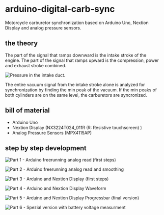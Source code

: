 # arduino-digital-carb-sync
Motorcycle carburetor synchronization based on Arduino Uno, Nextion Display and analog pressure sensors.

## the theory
The part of the signal that ramps downward is the intake stroke of the engine. The part of the signal that ramps upward is the compression, power and exhaust stroke combined.

![Pressure in the intake duct.](https://github.com/yz88/arduino-digital-carb-sync/blob/master/pressure-intake-duct.png)

The entire vacuum signal from the intake stroke alone is analyzed for synchronization by finding the min peak of the vacuum. If the min peaks of both cylinders are on the same level, the carburetors are syncronized.

## bill of material
* Arduino Uno
* Nextion Display (NX3224T024_011R (R: Resistive touchscreen) )
* Analog Pressure Sensors (MPX4115AP)

## step by step development
![Part 1 - Arduino freerunning analog read (first steps)](https://github.com/yz88/arduino-digital-carb-sync/blob/master/part1/)

![Part 2 - Arduino freerunning analog read and smoothing](https://github.com/yz88/arduino-digital-carb-sync/blob/master/part2/)

![Part 3 - Arduino and Nextion Display (first steps)](https://github.com/yz88/arduino-digital-carb-sync/blob/master/part3/)

![Part 4 - Arduino and Nextion Display Waveform](https://github.com/yz88/arduino-digital-carb-sync/blob/master/part4/)

![Part 5 - Arduino and Nextion Display Progressbar (final version)](https://github.com/yz88/arduino-digital-carb-sync/blob/master/part5/)

![Part 6 - Spezial version with battery voltage measurment](https://github.com/yz88/arduino-digital-carb-sync/blob/master/part6/)
